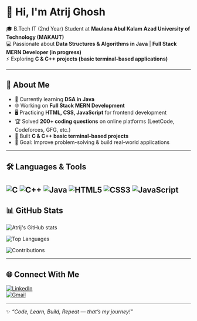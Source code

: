 # 👋 Hi, I'm Atrij Ghosh  

🎓 B.Tech IT (2nd Year) Student at **Maulana Abul Kalam Azad University of Technology (MAKAUT)**  
💻 Passionate about **Data Structures & Algorithms in Java** | **Full Stack MERN Developer (in progress)**  
⚡ Exploring **C & C++ projects (basic terminal-based applications)**  

---

## 🚀 About Me
- 🌱 Currently learning **DSA in Java**  
- 🌐 Working on **Full Stack MERN Development**  
- 🖥️ Practicing **HTML, CSS, JavaScript** for frontend development  
- 🏆 Solved **200+ coding questions** on online platforms (LeetCode, Codeforces, GFG, etc.)  
- 🔭 Built **C & C++ basic terminal-based projects**  
- 🎯 Goal: Improve problem-solving & build real-world applications  

---

## 🛠️ Languages & Tools
![C](https://img.shields.io/badge/C-00599C?style=for-the-badge&logo=c&logoColor=white)
![C++](https://img.shields.io/badge/C++-00599C?style=for-the-badge&logo=cplusplus&logoColor=white)
![Java](https://img.shields.io/badge/Java-ED8B00?style=for-the-badge&logo=java&logoColor=white)
![HTML5](https://img.shields.io/badge/HTML5-E34F26?style=for-the-badge&logo=html5&logoColor=white)
![CSS3](https://img.shields.io/badge/CSS3-1572B6?style=for-the-badge&logo=css3&logoColor=white)
![JavaScript](https://img.shields.io/badge/JavaScript-323330?style=for-the-badge&logo=javascript&logoColor=%23F7DF1E)
---

## 📊 GitHub Stats  

![Atrij's GitHub stats](https://github-readme-stats.vercel.app/api?username=A-tri-j&show_icons=true&theme=radical)

![Top Languages](https://github-readme-stats.vercel.app/api/top-langs/?username=A-tri-j&layout=compact&theme=radical)

![Contributions](https://github-readme-activity-graph.vercel.app/graph?username=A-tri-j&theme=react-dark&hide_border=true&area=true)


---
## 🌐 Connect With Me
[![LinkedIn](https://img.shields.io/badge/LinkedIn-blue?style=for-the-badge&logo=linkedin)](https://www.linkedin.com/in/atrij-ghosh-86690234a)  
[![Gmail](https://img.shields.io/badge/Gmail-red?style=for-the-badge&logo=gmail&logoColor=white)](mailto:ghoshatrij@gamil.com)  

---
✨ *“Code, Learn, Build, Repeat — that’s my journey!”*  
